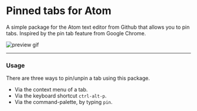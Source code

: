 # Pinned tabs for Atom

A simple package for the Atom text editor from Github that allows you to pin tabs. Inspired by the pin tab feature from Google Chrome.

![preview gif](http://i.imgur.com/PbOOtbV.gif)

* * *

### Usage
There are three ways to pin/unpin a tab using this package.
- Via the context menu of a tab.
- Via the keyboard shortcut ```ctrl-alt-p```.
- Via the command-palette, by typing ```pin```.
